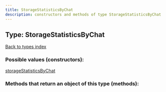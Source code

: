 ```yaml
---
title: StorageStatisticsByChat
description: constructors and methods of type StorageStatisticsByChat
---
```

## Type: StorageStatisticsByChat  
[Back to types index](index.md)



### Possible values (constructors):

[storageStatisticsByChat](../constructors/storageStatisticsByChat.md)  



### Methods that return an object of this type (methods):



